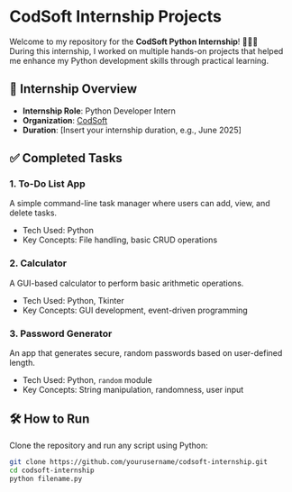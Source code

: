 # CodSoft Internship Projects

Welcome to my repository for the **CodSoft Python Internship**! 👩‍💻✨  
During this internship, I worked on multiple hands-on projects that helped me enhance my Python development skills through practical learning.

## 📌 Internship Overview

- **Internship Role**: Python Developer Intern  
- **Organization**: [CodSoft](https://www.codsoft.in/)  
- **Duration**: [Insert your internship duration, e.g., June 2025]

## ✅ Completed Tasks

### 1. To-Do List App
A simple command-line task manager where users can add, view, and delete tasks.  
- Tech Used: Python  
- Key Concepts: File handling, basic CRUD operations

### 2. Calculator
A GUI-based calculator to perform basic arithmetic operations.  
- Tech Used: Python, Tkinter  
- Key Concepts: GUI development, event-driven programming

### 3. Password Generator
An app that generates secure, random passwords based on user-defined length.  
- Tech Used: Python, `random` module  
- Key Concepts: String manipulation, randomness, user input

## 🛠 How to Run

Clone the repository and run any script using Python:

```bash
git clone https://github.com/yourusername/codsoft-internship.git
cd codsoft-internship
python filename.py
